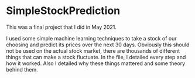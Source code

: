 # SimpleStockPrediction
This was a final project that I did in May 2021.

I used some simple machine learning techniques to take a stock of our choosing and predict its prices over the next 30 days.
Obviously this should not be used on the actual stock market, there are thousands of different things that can make a stock fluctuate.
In the file, I detailed every step and how it worked. Also I detailed why these things mattered and some theory behind them.
